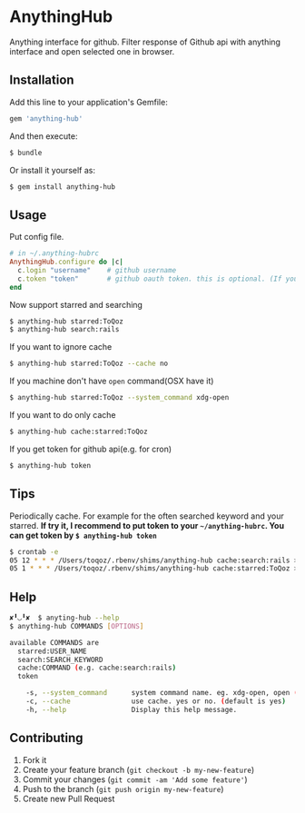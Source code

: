 # AnythingHub

Anything interface for github.
Filter response of Github api with anything interface and open selected one in browser.

## Installation

Add this line to your application's Gemfile:

```ruby
gem 'anything-hub'
```

And then execute:

```sh
$ bundle
```

Or install it yourself as:

```sh
$ gem install anything-hub
```

## Usage

Put config file.

```ruby
# in ~/.anything-hubrc
AnythingHub.configure do |c|
  c.login "username"    # github username
  c.token "token"       # github oauth token. this is optional. (If you use in non-interactive env, I recommend to set this.)
end
```

Now support starred and searching

```sh
$ anything-hub starred:ToQoz
$ anything-hub search:rails
```

If you want to ignore cache

```sh
$ anything-hub starred:ToQoz --cache no
```

If you machine don't have `open` command(OSX have it)

```sh
$ anything-hub starred:ToQoz --system_command xdg-open
```

If you want to do only cache

```sh
$ anything-hub cache:starred:ToQoz
```

If you get token for github api(e.g. for cron)

```sh
$ anything-hub token
```

## Tips

Periodically cache. For example for the often searched keyword and your starred.
**If try it, I recommend to put token to your `~/anything-hubrc`. You can get token by `$ anything-hub token`**

```sh
$ crontab -e
05 12 * * * /Users/toqoz/.rbenv/shims/anything-hub cache:search:rails >> /tmp/anything-hub.cron.log 2>> /tmp/anything-hub.cron.error.log
05 1 * * * /Users/toqoz/.rbenv/shims/anything-hub cache:starred:ToQoz >> /tmp/anything-hub.cron.log 2>> /tmp/anything-hub.cron.error.log
```

## Help
```sh
✘╹◡╹✘  $ anyting-hub --help
$ anything-hub COMMANDS [OPTIONS]

available COMMANDS are
  starred:USER_NAME
  search:SEARCH_KEYWORD
  cache:COMMAND (e.g. cache:search:rails)
  token

    -s, --system_command      system command name. eg. xdg-open, open (default is open)
    -c, --cache               use cache. yes or no. (default is yes)
    -h, --help                Display this help message.
```

## Contributing

1. Fork it
2. Create your feature branch (`git checkout -b my-new-feature`)
3. Commit your changes (`git commit -am 'Add some feature'`)
4. Push to the branch (`git push origin my-new-feature`)
5. Create new Pull Request
